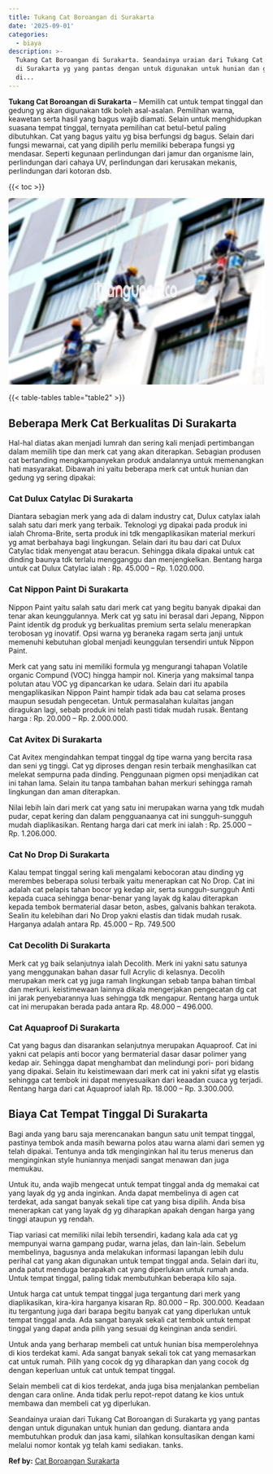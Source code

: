```yaml
---
title: Tukang Cat Boroangan di Surakarta
date: '2025-09-01'
categories:
  - biaya
description: >-
  Tukang Cat Boroangan di Surakarta. Seandainya uraian dari Tukang Cat Boroangan
  di Surakarta yg yang pantas dengan untuk digunakan untuk hunian dan gedung.
  di...
---
```


**Tukang Cat Boroangan di Surakarta** – Memilih cat untuk tempat tinggal dan gedung yg akan digunakan tdk boleh asal-asalan. Pemilihan warna, keawetan serta hasil yang bagus wajib diamati. Selain untuk menghidupkan suasana tempat tinggal, ternyata pemilihan cat betul-betul paling dibutuhkan. Cat yang bagus yaitu yg bisa berfungsi dg bagus. Selain dari fungsi mewarnai, cat yang dipilih perlu memiliki beberapa fungsi yg mendasar. Seperti kegunaan perlindungan dari jamur dan organisme lain, perlindungan dari cahaya UV, perlindungan dari kerusakan mekanis, perlindungan dari kotoran dsb.

{{< toc >}}

![Tukang Cat Boroangan di Surakarta](/images/jasa-cat-murah07.png)

{{< table-tables table="table2" >}}

## Beberapa Merk Cat Berkualitas Di Surakarta

Hal-hal diatas akan menjadi lumrah dan sering kali menjadi pertimbangan dalam memilih tipe dan merk cat yang akan diterapkan. Sebagian produsen cat bertanding mengkampanyekan produk andalannya untuk memenangkan hati masyarakat. Dibawah ini yaitu beberapa merk cat untuk hunian dan gedung yg sering dipakai:

### Cat Dulux Catylac Di Surakarta

Diantara sebagian merk yang ada di dalam industry cat, Dulux catylax ialah salah satu dari merk yang terbaik. Teknologi yg dipakai pada produk ini ialah Chroma-Brite, serta produk ini tdk mengaplikasikan material merkuri yg amat berbahaya bagi lingkungan. Selain dari itu bau dari cat Dulux Catylac tidak menyengat atau beracun. Sehingga dikala dipakai untuk cat dinding baunya tdk terlalu mengganggu dan menjengkelkan. Bentang harga untuk cat Dulux Catylac ialah : Rp. 45.000 – Rp. 1.020.000.

### Cat Nippon Paint Di Surakarta

Nippon Paint yaitu salah satu dari merk cat yang begitu banyak dipakai dan tenar akan keunggulannya. Merk cat yg satu ini berasal dari Jepang, Nippon Paint identik dg produk yg berkualitas premium serta selalu menerapkan terobosan yg inovatif. Opsi warna yg beraneka ragam serta janji untuk memenuhi kebutuhan global menjadi keunggulan tersendiri untuk Nippon Paint.

Merk cat yang satu ini memiliki formula yg mengurangi tahapan Volatile organic Compund (VOC) hingga hampir nol. Kinerja yang maksimal tanpa polutan atau VOC yg dipancarkan ke udara. Selain dari itu apabila mengaplikasikan Nippon Paint hampir tidak ada bau cat selama proses maupun sesudah pengecetan. Untuk permasalahan kulaitas jangan diragukan lagi, sebab produk ini telah pasti tidak mudah rusak. Bentang harga : Rp. 20.000 – Rp. 2.000.000.

### Cat Avitex Di Surakarta

Cat Avitex mengindahkan tempat tinggal dg tipe warna yang bercita rasa dan seni yg tinggi. Cat yg diproses dengan resin terbaik menghasilkan cat melekat sempurna pada dinding. Penggunaan pigmen opsi menjadikan cat ini tahan lama. Selain itu tanpa tambahan bahan merkuri sehingga ramah lingkungan dan aman diterapkan.

Nilai lebih lain dari merk cat yang satu ini merupakan warna yang tdk mudah pudar, cepat kering dan dalam pengguanaanya cat ini sungguh-sungguh mudah diaplikasikan. Rentang harga dari cat merk ini ialah : Rp. 25.000 – Rp. 1.206.000.

### Cat No Drop Di Surakarta

Kalau tempat tinggal sering kali mengalami kebocoran atau dinding yg merembes beberapa solusi terbaik yaitu menerapkan cat No Drop. Cat ini adalah cat pelapis tahan bocor yg kedap air, serta sungguh-sungguh Anti kepada cuaca sehingga benar-benar yang layak dg kalau diterapkan kepada tembok bermaterial dasar beton, asbes, galvanis bahkan terakota. Sealin itu kelebihan dari No Drop yakni elastis dan tidak mudah rusak. Harganya adalah antara Rp. 45.000 – Rp. 749.500

### Cat Decolith Di Surakarta

Merk cat yg baik selanjutnya ialah Decolith. Merk ini yakni satu satunya yang menggunakan bahan dasar full Acrylic di kelasnya. Decolih merupakan merk cat yg juga ramah lingkungan sebab tanpa bahan timbal dan merkuri. keistimewaan lainnya dikala mengerjakan pengecatan dg cat ini jarak penyebarannya luas sehingga tdk mengapur. Rentang harga untuk cat ini merupakan berada pada antara Rp. 48.000 – 496.000.

### Cat Aquaproof Di Surakarta

Cat yang bagus dan disarankan selanjutnya merupakan Aquaproof. Cat ini yakni cat pelapis anti bocor yang bermaterial dasar dasar polimer yang kedap air. Sehingga dapat menghambat dan melindungi pori- pori bidang yang dipakai. Selain itu keistimewaan dari merk cat ini yakni sifat yg elastis sehingga cat tembok ini dapat menyesuaikan dari keaadan cuaca yg terjadi. Rentang harga dari cat Aquaproof ialah Rp. 18.000 – Rp. 3.300.000.

## Biaya Cat Tempat Tinggal Di Surakarta

Bagi anda yang baru saja merencanakan bangun satu unit tempat tinggal, pastinya tembok anda masih bewarna polos atau warna alami dari semen yg telah dipakai. Tentunya anda tdk menginginkan hal itu terus menerus dan menginginkan style huniannya menjadi sangat menawan dan juga memukau.

Untuk itu, anda wajib mengecat untuk tempat tinggal anda dg memakai cat yang layak dg yg anda inginkan. Anda dapat membelinya di agen cat terdekat, ada sangat banyak sekali tipe cat yang bisa dipilih. Anda bisa menerapkan cat yang layak dg yg diharapkan apakah dengan harga yang tinggi ataupun yg rendah.

Tiap variasi cat memiliki nilai lebih tersendiri, kadang kala ada cat yg mempunyai warna gampang pudar, warna jelas, dan lain-lain. Sebelum membelinya, bagusnya anda melakukan informasi lapangan lebih dulu perihal cat yang akan digunakan untuk tempat tinggal anda. Selain dari itu, anda patut menduga berapakah cat yang diperlukan untuk rumah anda. Untuk tempat tinggal, paling tidak membutuhkan beberapa kilo saja.

Untuk harga cat untuk tempat tinggal juga tergantung dari merk yang diaplikasikan, kira-kira harganya kisaran Rp. 80.000 – Rp. 300.000. Keadaan itu tergantung juga dari barapa begitu banyak cat yang diperlukan untuk tempat tinggal anda. Ada sangat banyak sekali cat tembok untuk tempat tinggal yang dapat anda pilih yang sesuai dg keinginan anda sendiri.

Untuk anda yang berharap membeli cat untuk hunian bisa memperolehnya di kios terdekat kami. Ada sangat banyak sekali tok cat yang memasarkan cat untuk rumah. Pilih yang cocok dg yg diharapkan dan yang cocok dg dengan keperluan untuk cat untuk tempat tinggal.

Selain membeli cat di kios terdekat, anda juga bisa menjalankan pembelian dengan cara online. Anda tidak perlu repot-repot datang ke kios untuk membawa dan membeli cat yg diperlukan.

Seandainya uraian dari Tukang Cat Boroangan di Surakarta yg yang pantas dengan untuk digunakan untuk hunian dan gedung. diantara anda membutuhkan produk dan jasa kami, silahkan konsultasikan dengan kami melalui nomor kontak yg telah kami sediakan. tanks.

**Ref by:** [Cat Boroangan Surakarta](https://id.wikipedia.org/wiki/Cat)
